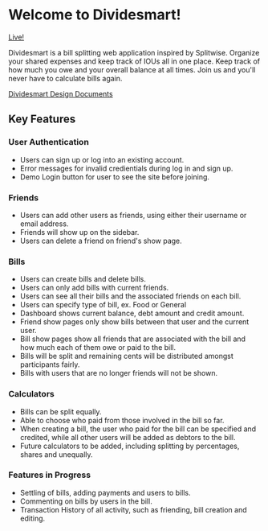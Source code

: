 # Welcome to Dividesmart!

[Live!](https://dividesmart.herokuapp.com/#/ "Dividesmart")

Dividesmart is a bill splitting web application inspired by Splitwise. Organize your shared expenses and keep track of IOUs all in one place. Keep track of how much you owe and your overall balance at all times.
Join us and you'll never have to calculate bills again. 

[Dividesmart Design Documents](https://github.com/AndreC93/dividesmart/wiki "Dividesmart Wiki")

## Key Features

### User Authentication
* Users can sign up or log into an existing account.
* Error messages for invalid credientials during log in and sign up.
* Demo Login button for user to see the site before joining. 

### Friends
* Users can add other users as friends, using either their username or email address. 
* Friends will show up on the sidebar. 
* Users can delete a friend on friend's show page.

### Bills
* Users can create bills and delete bills.
* Users can only add bills with current friends.
* Users can see all their bills and the associated friends on each bill.
* Users can specify type of bill, ex. Food or General
* Dashboard shows current balance, debt amount and credit amount.
* Friend show pages only show bills between that user and the current user.
* Bill show pages show all friends that are associated with the bill and how much each of them owe or paid to the bill.
* Bills will be split and remaining cents will be distributed amongst participants fairly. 
* Bills with users that are no longer friends will not be shown. 

### Calculators
* Bills can be split equally. 
* Able to choose who paid from those involved in the bill so far.
* When creating a bill, the user who paid for the bill can be specified and credited, while all other users will be added as debtors to the bill. 
* Future calculators to be added, including splitting by percentages, shares and unequally. 

### Features in Progress 
* Settling of bills, adding payments and users to bills.
* Commenting on bills by users in the bill.
* Transaction History of all activity, such as friending, bill creation and editing.